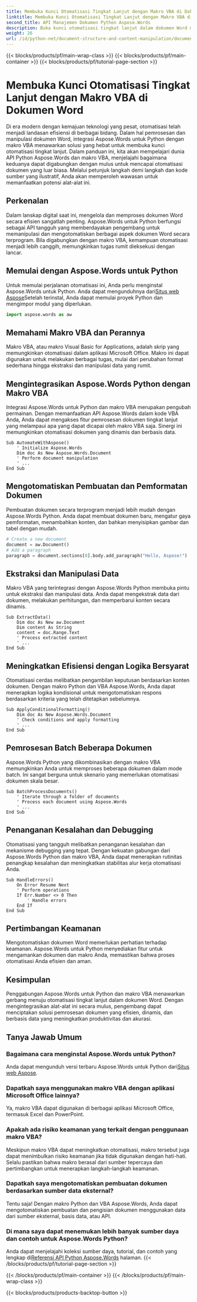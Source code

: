 ```yaml
---
title: Membuka Kunci Otomatisasi Tingkat Lanjut dengan Makro VBA di Dokumen Word
linktitle: Membuka Kunci Otomatisasi Tingkat Lanjut dengan Makro VBA di Dokumen Word
second_title: API Manajemen Dokumen Python Aspose.Words
description: Buka kunci otomatisasi tingkat lanjut dalam dokumen Word menggunakan API Python Aspose.Words dan makro VBA. Pelajari langkah demi langkah dengan kode sumber dan Tanya Jawab Umum. Tingkatkan produktivitas sekarang. Akses di [Link].
weight: 26
url: /id/python-net/document-structure-and-content-manipulation/document-vba-macros/
---
```


{{< blocks/products/pf/main-wrap-class >}}
{{< blocks/products/pf/main-container >}}
{{< blocks/products/pf/tutorial-page-section >}}

# Membuka Kunci Otomatisasi Tingkat Lanjut dengan Makro VBA di Dokumen Word


Di era modern dengan kemajuan teknologi yang pesat, otomatisasi telah menjadi landasan efisiensi di berbagai bidang. Dalam hal pemrosesan dan manipulasi dokumen Word, integrasi Aspose.Words untuk Python dengan makro VBA menawarkan solusi yang hebat untuk membuka kunci otomatisasi tingkat lanjut. Dalam panduan ini, kita akan mempelajari dunia API Python Aspose.Words dan makro VBA, menjelajahi bagaimana keduanya dapat digabungkan dengan mulus untuk mencapai otomatisasi dokumen yang luar biasa. Melalui petunjuk langkah demi langkah dan kode sumber yang ilustratif, Anda akan memperoleh wawasan untuk memanfaatkan potensi alat-alat ini.


## Perkenalan

Dalam lanskap digital saat ini, mengelola dan memproses dokumen Word secara efisien sangatlah penting. Aspose.Words untuk Python berfungsi sebagai API tangguh yang memberdayakan pengembang untuk memanipulasi dan mengotomatiskan berbagai aspek dokumen Word secara terprogram. Bila digabungkan dengan makro VBA, kemampuan otomatisasi menjadi lebih canggih, memungkinkan tugas rumit dieksekusi dengan lancar.

## Memulai dengan Aspose.Words untuk Python

Untuk memulai perjalanan otomatisasi ini, Anda perlu menginstal Aspose.Words untuk Python. Anda dapat mengunduhnya dari[Situs web Aspose](https://releases.aspose.com/words/python/)Setelah terinstal, Anda dapat memulai proyek Python dan mengimpor modul yang diperlukan.

```python
import aspose.words as aw
```

## Memahami Makro VBA dan Perannya

Makro VBA, atau makro Visual Basic for Applications, adalah skrip yang memungkinkan otomatisasi dalam aplikasi Microsoft Office. Makro ini dapat digunakan untuk melakukan berbagai tugas, mulai dari perubahan format sederhana hingga ekstraksi dan manipulasi data yang rumit.

## Mengintegrasikan Aspose.Words Python dengan Makro VBA

Integrasi Aspose.Words untuk Python dan makro VBA merupakan pengubah permainan. Dengan memanfaatkan API Aspose.Words dalam kode VBA Anda, Anda dapat mengakses fitur pemrosesan dokumen tingkat lanjut yang melampaui apa yang dapat dicapai oleh makro VBA saja. Sinergi ini memungkinkan otomatisasi dokumen yang dinamis dan berbasis data.

```vba
Sub AutomateWithAspose()
    ' Initialize Aspose.Words
    Dim doc As New Aspose.Words.Document
    ' Perform document manipulation
    ' ...
End Sub
```

## Mengotomatiskan Pembuatan dan Pemformatan Dokumen

Pembuatan dokumen secara terprogram menjadi lebih mudah dengan Aspose.Words Python. Anda dapat membuat dokumen baru, mengatur gaya pemformatan, menambahkan konten, dan bahkan menyisipkan gambar dan tabel dengan mudah.

```python
# Create a new document
document = aw.Document()
# Add a paragraph
paragraph = document.sections[0].body.add_paragraph("Hello, Aspose!")
```

## Ekstraksi dan Manipulasi Data

Makro VBA yang terintegrasi dengan Aspose.Words Python membuka pintu untuk ekstraksi dan manipulasi data. Anda dapat mengekstrak data dari dokumen, melakukan perhitungan, dan memperbarui konten secara dinamis.

```vba
Sub ExtractData()
    Dim doc As New aw.Document
    Dim content As String
    content = doc.Range.Text
    ' Process extracted content
    ' ...
End Sub
```

## Meningkatkan Efisiensi dengan Logika Bersyarat

Otomatisasi cerdas melibatkan pengambilan keputusan berdasarkan konten dokumen. Dengan makro Python dan VBA Aspose.Words, Anda dapat menerapkan logika kondisional untuk mengotomatiskan respons berdasarkan kriteria yang telah ditetapkan sebelumnya.

```vba
Sub ApplyConditionalFormatting()
    Dim doc As New Aspose.Words.Document
    ' Check conditions and apply formatting
    ' ...
End Sub
```

## Pemrosesan Batch Beberapa Dokumen

Aspose.Words Python yang dikombinasikan dengan makro VBA memungkinkan Anda untuk memproses beberapa dokumen dalam mode batch. Ini sangat berguna untuk skenario yang memerlukan otomatisasi dokumen skala besar.

```vba
Sub BatchProcessDocuments()
    ' Iterate through a folder of documents
    ' Process each document using Aspose.Words
    ' ...
End Sub
```

## Penanganan Kesalahan dan Debugging

Otomatisasi yang tangguh melibatkan penanganan kesalahan dan mekanisme debugging yang tepat. Dengan kekuatan gabungan dari Aspose.Words Python dan makro VBA, Anda dapat menerapkan rutinitas penangkap kesalahan dan meningkatkan stabilitas alur kerja otomatisasi Anda.

```vba
Sub HandleErrors()
    On Error Resume Next
    ' Perform operations
    If Err.Number <> 0 Then
        ' Handle errors
    End If
End Sub
```

## Pertimbangan Keamanan

Mengotomatiskan dokumen Word memerlukan perhatian terhadap keamanan. Aspose.Words untuk Python menyediakan fitur untuk mengamankan dokumen dan makro Anda, memastikan bahwa proses otomatisasi Anda efisien dan aman.

## Kesimpulan

Penggabungan Aspose.Words untuk Python dan makro VBA menawarkan gerbang menuju otomatisasi tingkat lanjut dalam dokumen Word. Dengan mengintegrasikan alat-alat ini secara mulus, pengembang dapat menciptakan solusi pemrosesan dokumen yang efisien, dinamis, dan berbasis data yang meningkatkan produktivitas dan akurasi.

## Tanya Jawab Umum

### Bagaimana cara menginstal Aspose.Words untuk Python?
 Anda dapat mengunduh versi terbaru Aspose.Words untuk Python dari[Situs web Aspose](https://releases.aspose.com/words/python/).

### Dapatkah saya menggunakan makro VBA dengan aplikasi Microsoft Office lainnya?
Ya, makro VBA dapat digunakan di berbagai aplikasi Microsoft Office, termasuk Excel dan PowerPoint.

### Apakah ada risiko keamanan yang terkait dengan penggunaan makro VBA?
Meskipun makro VBA dapat meningkatkan otomatisasi, makro tersebut juga dapat menimbulkan risiko keamanan jika tidak digunakan dengan hati-hati. Selalu pastikan bahwa makro berasal dari sumber tepercaya dan pertimbangkan untuk menerapkan langkah-langkah keamanan.

### Dapatkah saya mengotomatiskan pembuatan dokumen berdasarkan sumber data eksternal?
Tentu saja! Dengan makro Python dan VBA Aspose.Words, Anda dapat mengotomatiskan pembuatan dan pengisian dokumen menggunakan data dari sumber eksternal, basis data, atau API.

### Di mana saya dapat menemukan lebih banyak sumber daya dan contoh untuk Aspose.Words Python?
 Anda dapat menjelajahi koleksi sumber daya, tutorial, dan contoh yang lengkap di[Referensi API Python Aspose.Words](https://reference.aspose.com/words/python-net/) halaman.
{{< /blocks/products/pf/tutorial-page-section >}}

{{< /blocks/products/pf/main-container >}}
{{< /blocks/products/pf/main-wrap-class >}}

{{< blocks/products/products-backtop-button >}}
